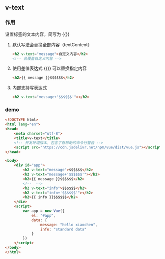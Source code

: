 ## v-text

### 作用

设置标签的文本内容，简写为 {{}}

1. 默认写法会替换全部内容（textContent）

   ```html
   <h2 v-text="message">自定义内容</h2>
   <!-- 会覆盖自定义内容 -->
   ```

2. 使用差值表达式 {{}} 可以替换指定内容

   ```html
   <h2>{{ message }}$$$$$$</h2>
   ```

3. 内部支持写表达式

   ```html
   <h2 v-text="message+'$$$$$$'"></h2>
   ```





### demo

```html
<!DOCTYPE html>
<html lang="en">
<head>
    <meta charset="utf-8">
    <title>v-text</title>
    <!-- 开发环境版本，包含了有帮助的命令行警告 -->
    <script src="https://cdn.jsdelivr.net/npm/vue/dist/vue.js"></script>
</head>

<body>
    <div id="app">
        <h2 v-text="message">$$$$$$</h2>
        <h2 v-text="message+'$$$$$$'"></h2>
        <h2>{{ message }}$$$$$$</h2>
        <!--  -->
        <h2 v-text="info">$$$$$$</h2>
        <h2 v-text="info+'$$$$$$'"></h2>
        <h2>{{ info }}$$$$$$</h2>
    </div>
    <script>
        var app = new Vue({
            el: "#app",
            data: {
                message: "hello xiaochen",
                info: "standard data"
            }
        })
    </script>
</body>
</html>
```

